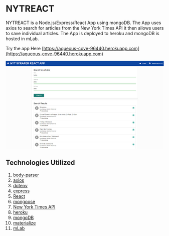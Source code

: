 # NYTREACT

NYTREACT is a Node.js/Express/React App using mongoDB. The App uses axios to search for articles from the New York Times API it then allows users to save individual articles. The App is deployed to heroku and mongoDB is hosted in mLab.

Try the app Here [https://aqueous-cove-96440.herokuapp.com](https://aqueous-cove-96440.herokuapp.com)

![NYTREACT Screenshot](/client/public/images/screenshots/nyt-scraper-react-app.jpg)

## Technologies Utilized

1. [body-parser](https://www.npmjs.com/package/body-parser)
2. [axios](https://www.npmjs.com/package/axios)
3. [dotenv](https://www.npmjs.com/package/dotenv)
4. [express](https://www.npmjs.com/package/express)
5. [React](https://reactjs.org/)
6. [mongoose](https://www.npmjs.com/package/mongoose)
7. [New York Times API](https://developer.nytimes.com)
8. [heroku](https://www.heroku.com)
9. [mongoDB](https://www.mongodb.com)
10. [materialize](http://materializecss.com)
11. [mLab](https://mlab.com)

